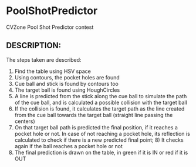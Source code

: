 # PoolShotPredictor
CVZone Pool Shot Predictor contest

## DESCRIPTION: 
The steps taken are described: 

1) Find the table using HSV space
2) Using contours, the pocket holes are found
3) Cue ball and stick is found by contours too
4) The target ball is found using HoughCircles
5) A line is predicted from the stick along the cue ball to simulate the path of the cue ball, and is calculated a possible collision with the target ball
6) If the collision is found, it calculates the target path as the line created from the cue ball towards the target ball (straight line passing the centers)
7) On that target ball path is predicted the final position, if it reaches a pocket hole or not. In case of not reaching a pocket hole, its reflection is calculated to check if there is a new predicted final point; 8) It checks again if the ball reaches a pocket hole or not
8) The final prediction is drawn on the table, in green if it is IN or red if it is OUT
